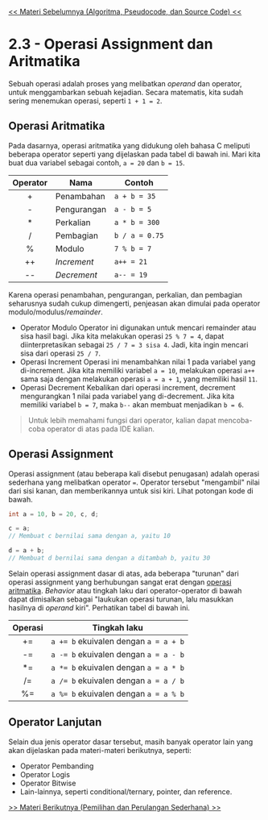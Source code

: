 [<< Materi Sebelumnya (Algoritma, Pseudocode, dan Source Code) <<](2-AlgoritmaPseudocodeSourcecode.md)

# 2.3 - Operasi Assignment dan Aritmatika
Sebuah operasi adalah proses yang melibatkan *operand* dan operator, untuk menggambarkan sebuah kejadian. Secara matematis, kita sudah sering menemukan operasi, seperti `1 + 1 = 2`.

## Operasi Aritmatika
Pada dasarnya, operasi aritmatika yang didukung oleh bahasa C meliputi beberapa operator seperti yang dijelaskan pada tabel di bawah ini. Mari kita buat dua variabel sebagai contoh, `a = 20` dan `b = 15`.

|Operator|Nama|Contoh|
|:------:|----|------|
|+|Penambahan|`a + b = 35`|
|-|Pengurangan|`a - b = 5`|
|*|Perkalian|`a * b = 300`|
|/|Pembagian|`b / a = 0.75`|
|%|Modulo|`7 % b = 7`|
|++|*Increment*|`a++ = 21`|
|--|*Decrement*|`a-- = 19`|

Karena operasi penambahan, pengurangan, perkalian, dan pembagian seharusnya sudah cukup dimengerti, penjeasan akan dimulai pada operator modulo/modulus/*remainder*.

- Operator Modulo
Operator ini digunakan untuk mencari remainder atau sisa hasil bagi. Jika kita melakukan operasi `25 % 7 = 4`, dapat diinterpretasikan sebagai `25 / 7 = 3 sisa 4`. Jadi, kita ingin mencari sisa dari operasi `25 / 7`.
- Operasi Increment
Operasi ini menambahkan nilai 1 pada variabel yang di-increment. Jika kita memiliki variabel `a = 10`, melakukan operasi `a++` sama saja dengan melakukan operasi `a = a + 1`, yang memiliki hasil `11`.
- Operasi Decrement
Kebalikan dari operasi increment, decrement mengurangkan 1 nilai pada variabel yang di-decrement. Jika kita memiliki variabel `b = 7`, maka `b--` akan membuat menjadikan `b = 6`.

> Untuk lebih memahami fungsi dari operator, kalian dapat mencoba-coba operator di atas pada IDE kalian.

## Operasi Assignment
Operasi assignment (atau beberapa kali disebut penugasan) adalah operasi sederhana yang melibatkan operator `=`.  Operator tersebut "mengambil" nilai dari sisi kanan, dan memberikannya untuk sisi kiri. Lihat potongan kode di bawah.
```c
int a = 10, b = 20, c, d;

c = a;
// Membuat c bernilai sama dengan a, yaitu 10

d = a + b;
// Membuat d bernilai sama dengan a ditambah b, yaitu 30
```
Selain operasi assignment dasar di atas, ada beberapa "turunan" dari operasi assignment yang berhubungan sangat erat dengan [operasi aritmatika](#operasi-aritmatika). *Behavior* atau tingkah laku dari operator-operator di bawah dapat dimisalkan sebagai "laukukan operasi turunan, lalu masukkan hasilnya di *operand* kiri". Perhatikan tabel di bawah ini.

|Operasi|Tingkah laku|
|:-----:|------------|
|+=|`a += b` ekuivalen dengan `a = a + b`|
|-=|`a -= b` ekuivalen dengan `a = a - b`|
|*=|`a *= b` ekuivalen dengan `a = a * b`|
|/=|`a /= b` ekuivalen dengan `a = a / b`|
|%=|`a %= b` ekuivalen dengan `a = a % b`|

## Operator Lanjutan
Selain dua jenis operator dasar tersebut, masih banyak operator lain yang akan dijelaskan pada materi-materi berikutnya, seperti:
- Operator Pembanding
- Operator Logis
- Operator Bitwise
- Lain-lainnya, seperti conditional/ternary, pointer, dan reference.

[>> Materi Berikutnya (Pemilihan dan Perulangan Sederhana) >>](4-PemilihanPerulangan.md) 
